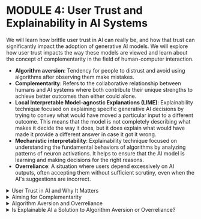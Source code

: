 # MODULE 4: User Trust and Explainability in AI Systems
We will learn how brittle user trust in AI can really be, and how that trust can significantly impact the adoption of generative AI models. We will explore how user trust impacts the way these models are viewed and learn about the concept of complementarity in the field of human-computer interaction.

- **Algorithm aversion**: Tendency for people to distrust and avoid using algorithms after observing them make mistakes.  
- **Complementarity**: Refers to the collaborative relationship between humans and AI systems where both contribute their unique strengths to achieve better outcomes than either could alone.  
- **Local Interpretable Model-agnostic Explanations (LIME)**: Explainability technique focused on explaining specific generative AI decisions by trying to convey what would have moved a particular input to a different outcome. This means that the model is not completely describing what makes it decide the way it does, but it does explain what would have made it provide a different answer in case it got it wrong.  
- **Mechanistic interpretability**: Explainability technique focused on understanding the fundamental behaviors of algorithms by analyzing patterns of neuron activations. It helps to ensure that the AI model is learning and making decisions for the right reasons.  
- **Overreliance**: A situation where users depend excessively on AI outputs, often accepting them without sufficient scrutiny, even when the AI's suggestions are incorrect.  

<details>
  <summary>User Trust in AI and Why It Matters</summary>

Human-AI interaction is **to achieve better results through people using AI than through through people trying to solve the same problems themselves** - complementarity and intelligence augmentation. 

-  designers need to identify those situations 
    - **where artificial intelligence should be responsible for making certain actions easy (accelerators)** 
    - **where it should double check the person's actions (verifiers)**
    - **where it should lay out a set of options (design galleries)**
    - **where the AI should act without any human intervention at all**
        - For example, we would not want humans in charge of deploying a vehicle’s airbag. This should be an automated task instead. 
        - Whereas when wording an email, you'd certainly want to be able to make final edits before sending to a recipient.
    - To achieve complementarity, we need to focus on situations where there is a legitimate possibility that a human-in-the-loop (or AI-in-the-loop) design can yield benefits. Airbags don't fit. But, code development and strategic decision making might.

### The Importance of User Trust in AI
- **How do we design AI systems that project clearly what they can and can't do, so that people retain trust in them?**
- If shoehorning AI into existing work practices will cause the AI to be rejected, **creating tools that integrate it nonthreateningly into those practices may succeed**.
- **Nonthreatening AI is trusted better**: it's that the AI projected a level of competence and importance that was aligned with the level of trust that users were willing to place in the AI.
</details>


<details>
  <summary>Aiming for Complementarity</summary>

A central aim of generative AI is to reach a point where the human and the AI working together achieves better outcomes than the person alone, or the AI alone. This is known as complementarity because it supports the idea that each modality adds to the insights and knowledge of the other, resulting in well-rounded results with reduced information gaps. 
The hope is that the AI can help accelerate me or identify my errors, and I can help identify the AI's errors too. If we play this duet successfully, the final result is better than anything either modality could have produced alone.

### **complementarity can be achieved**, but not everyone achieved complementarity. 
- AI assistant had the greatest impact on novice and low-skilled workers—but not everyone achieved complementarity.
- **It actually had minimal impact on experienced and highly skilled workers**, because the AI had been trained on those experienced workers, so it was just recommending what they would have done anyway!
- Generative AI is a powerful enabler for competitive advantage if used the right way and for the right tasks.
- In areas like creative product innovation, ideation, and content creation, approximately 90% of participants using generative AI improved their performance, with an average productivity increase of 40% from those who did not.
### **The Reality: It’s a Wash**
- **There was complementarity on ideation tasks**. 
- But—when participants were working with the same generative AI tool on tasks that were outside the tool’s current competence, such as business problem solving, the result reversed! Here, participants who used generative AI took misleading outputs at face value, and as a result, **they performed 23% worse than those performing the tasks without AI (Candelon et al., 2023)**. Complementarity can be tricky to achieve. 
- The use of generative AI tools can undeniably provide excellent results if used in the right context. 
- However, in other cases, **people either decide to blindly trust the AI’s outcomes and don't exercise enough oversight**, or **they decide to not trust the tool at all**. This is not ideal, and we must explore the reasons why this is happening.
</details>



<details>
  <summary>Algorithm Aversion and Overreliance</summary>

Although we know that complementarity can be achieved, we have not yet reached a point where the general population actually achieves complementarity with AI. In most cases, people either overrely on a model’s outputs or mistrust it completely, resulting in isolated outcomes. 

### **Algorithm Aversion**
This is the core of algorithm aversion: our trust in AIs is brittle. Once we see it make an error, we massively downgrade our trust in the AI—much more so than we'd downgrade our trust in a person who makes the exact same error. Algorithm aversion also supports the idea of being conservative when promoting the capabilities of an AI-powered system rather than over-selling its features. This goes in accordance with Eytan Adar’s quote: “Don’t let your UI write a check that your AI can’t cash.”

### **Overreliance**
Effortful thinking is cognitively costly, and double checking an AI is effortful. So, in practice, we tend to engaging in satisficing: rather than optimizing for the best result, we aim for a satisfactory result, minimizing our cognitive effort beyond whatever is necessary.



</details>

<details>
  <summary>Is Explainable AI a Solution to Algorithm Aversion or Overreliance?</summary>

  ### **Here are a few ways in which overreliance and algorithm aversion can be mitigated**:
  - #### **Providing Multiple Suggestions**
  Design galleries, where **generative AI models produce multiple parallel results**, can help mitigate risks where one of the outputs might not be as good. In other words, **if the user sees that at least one option is good, they may be willing to forgive other, less correct ones**. This approach is evident in image galleries such as DALL-E.
  - #### **Raising the Stakes**
  One way to better calibrate over-reliance is to **make sure that the stakes are calibrated appropriately**. **Over-reliance goes down when people view the cost of an error to be higher, or the effort of verifying the AI to be lower**.
  - #### **Explainable AI**
  People strategically decide whether to engage with an AI explanation based on a cost-benefit framework, weighing the costs and benefits of engaging with the task against those of relying on the AI. Explainability techniques can help someone who is carefully paying attention to verify the information. 
  
  ### Explainability Techniques

  #### **Why Do We Need Explainability in AI?**
  AI sometimes makes strange decisions. To trust it, we want to know why it did what it did. **Explainability techniques try to answer that question in different ways**.

  There are a few general approaches to explanation in modern AI models. The image below provides a breakdown of these strategies by categorizing them as:
  - Attention Visualization
  - Question Answering
  - Sentiment Analysis
  - Commonsense Reasoning
  - Classification

  ![Explainability Techniques](1.jpg "Explainability Techniques")

  It is important to identify which one would be most relevant to each type of AI model. Let’s look at some of these strategies shown in Zhao et al.’s paper titled Explainability for Large Language Models: A Survey:

  <details>
  <summary>Natural Language</summary>

  One technique is to use natural language to provide an explanation, and ask the model to explain using commonsense reasoning as to why it is suggesting a specific answer.
  #### **(d) Commonsense Reasoning**
  - Question: While eating a hamburger with friends, what are people trying to do?
  - Choices: Have fun, tasty, or indigestion
  - Explanation: Usually a hamburger with friends indicates a good time.
  </details>
  
  <details>
  <summary>Example-Based</summary>

  Another strategy is to provide examples that explain why the model is providing certain results. These could include counterfactual examples ("what if" scenarios) or so-called adversarial examples that show how minor changes might alter the tone of a sentence. In the example below, the algorithm is explaining a sentiment analysis decision by demonstrating the kinds of perturbations that would have caused the model to change its decision.

  #### **(e) Sentiment Analysis**
  - Original text: It is great for kids (positive).
  - Negation examples: It is not great for kids (negative).

  #### **(f) Classification**
  - Original text: The characters, cast in impossibly contrived situations, are totally estranged from reality (negative).
  - Perturbed text: The characters, cast in impossibly engineered circumstances, are fully estranged from reality (positive).
  </details>
  
  <details>
  <summary>Feature Attribution</summary>

  What signals are mattering to the model? Feature attribution strategies aim to highlight the importance of different features or words in the decision of the generative AI model. There are many ways to do this, but one common one are through what are called Shapley values. We can see an example of the visualization of Shapley values of sentiment analysis of the sentence "What a great movie! ...if you have no taste." below:

  ![Explainability Techniques](2.jpg "Explainability Techniques")

  </details>
  
  <details>
  <summary>Attention-Based</summary>

  Attention-based techniques are those that demonstrate how the algorithm works. (The most widespread and performant algorithms underlying large language models use a deep learning architecture that is referred to as "attention".) The graphic below shows an example of how to visualize attention in a large language model.

  ![Explainability Techniques](3.jpg "Explainability Techniques")

  The example shown above depicts attention layers in action. It shows how attention is distributed across different tokens in a sentence pair ("The rabbit quickly hopped" and "The turtle slowly crawled"). The lines represent the connections between words, illustrating how attention layers focus on certain parts of the text.

  This technique is a no-holds-barred, direct visualization of the weights that are connecting attention layers in the underlying language model. Its intent isn't to explain to a lay user, but to visualize the algorithm's raw behavior. Due to its technical nature, this strategy is not ideal for non-technical end users.
  </details>

  ### Simplifying the Model
  "A model is interpretable to the degree that **a human can predict how a change to a feature will change the model’s output** " -- Daniel Weld & Gagan Bansal, 2018

  Another way to **increase user trust is to simplify the underlying AI model to a point that its behavior can be completely explained without hiding or simplifying anything**.
  - In this case, **these models are only learning single-variable relationships**
   ![Simplifying the Model](4.jpg "Simplifying the Model")  
   - such as the relationship between age and pneumonia risk, or bi-variable relationships
   - such as the risk of contracting pneumonia according to someone’s age and if they have cancer. 
  - This results in an AI model that can explain every outcome it provides, at the expense of performance.

  #### **Local Interpretable Model-agnostic Explanations (LIME) -- A simplified AI model**
  - These models aim to explain specific decisions
  - LIME tells you which features would have been most likely to predict a change in the outcome for this particular example.

  LIME is a technique that **creates local surrogate models** to **explain individual AI decisions**. It works by:
  - Sampling nearby data points
  - Assigning weights based on proximity
  - Fitting a simple (usually linear) model to explain the decision locally

  Rather than showing how the model works globally, LIME helps users understand what would need to change in their input to get a different result. This empowers users to verify AI output without needing deep technical knowledge.

 


  ### Mechanistic Interpretability


  ### The Explainability Dilemma


</details>